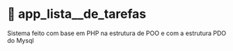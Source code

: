 # 🐘 app_lista__de_tarefas
 Sistema feito com base em PHP na estrutura de POO e com a estrutura PDO do Mysql
